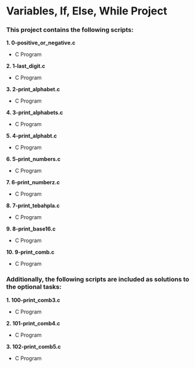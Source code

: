 # Variables, If, Else, While Project  
### This project contains the following scripts:    
**1. 0-positive_or_negative.c**
* C Program  
  
**2. 1-last_digit.c**  
* C Program  
  
**3. 2-print_alphabet.c**  
* C Program  
  
**4. 3-print_alphabets.c**  
* C Program  
  
**5. 4-print_alphabt.c**  
* C Program  
  
**6. 5-print_numbers.c** 
* C Program  
  
**7. 6-print_numberz.c**  
* C Program  
  
**8. 7-print_tebahpla.c**  
* C Program  
  
**9. 8-print_base16.c**  
* C Program  
  
**10. 9-print_comb.c**  
* C Program  
  
### Additionally, the following scripts are included as solutions to the optional tasks:  
**1. 100-print_comb3.c**  
* C Program  
  
**2. 101-print_comb4.c**  
* C Program  
  
**3. 102-print_comb5.c**  
* C Program

